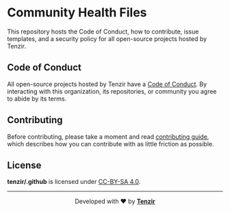 # Community Health Files

This repository hosts the Code of Conduct, how to contribute, issue templates,
and a security policy for all open-source projects hosted by Tenzir.

## Code of Conduct

All open-source projects hosted by Tenzir have a [Code of
Conduct][code-of-conduct-url]. By interacting with this organization, its
repositories, or community you agree to abide by its terms.

## Contributing

Before contributing, please take a moment and read [contributing
guide][contributing-url], which describes how you can contribute with as little
friction as possible.

## License

**tenzir/.github** is licensed under [CC-BY-SA 4.0][license-url].

---

<p align="center">
  Developed with ❤️ by <strong><a href="https://tenzir.com">Tenzir</a></strong>
</p>

[code-of-conduct-url]: CODE-OF-CONDUCT.md
[contributing-url]: CONTRIBUTING.md
[license-url]: COPYING
